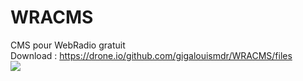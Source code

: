 WRACMS
======

CMS pour WebRadio gratuit<br>
Download : https://drone.io/github.com/gigalouismdr/WRACMS/files<br>
<img src="https://drone.io/github.com/gigalouismdr/WRACMS/status.png"><br>
